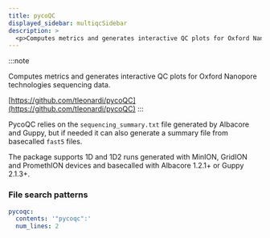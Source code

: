 ```yaml
---
title: pycoQC
displayed_sidebar: multiqcSidebar
description: >
  <p>Computes metrics and generates interactive QC plots for Oxford Nanopore technologies sequencing data.</p>
---
```


<!--
~~~~~ DO NOT EDIT ~~~~~
This file is autogenerated from the MultiQC module python docstring.
Do not edit the markdown, it will be overwritten.

File path for the source of this content: multiqc/modules/pycoqc/pycoqc.py
~~~~~~~~~~~~~~~~~~~~~~~
-->

:::note

<p>Computes metrics and generates interactive QC plots for Oxford Nanopore technologies sequencing data.</p>

[https://github.com/tleonardi/pycoQC](https://github.com/tleonardi/pycoQC)
:::

PycoQC relies on the `sequencing_summary.txt` file generated by Albacore and Guppy,
but if needed it can also generate a summary file from basecalled `fast5` files.

The package supports 1D and 1D2 runs generated with MinION, GridION and PromethION
devices and basecalled with Albacore 1.2.1+ or Guppy 2.1.3+.

### File search patterns

```yaml
pycoqc:
  contents: '"pycoqc":'
  num_lines: 2
```
